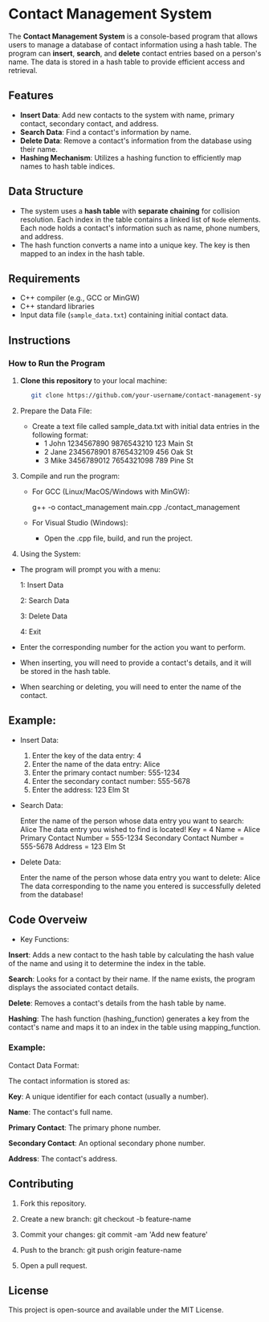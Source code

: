 # Contact Management System

The **Contact Management System** is a console-based program that allows users to manage a database of contact information using a hash table. The program can **insert**, **search**, and **delete** contact entries based on a person's name. The data is stored in a hash table to provide efficient access and retrieval.

## Features

- **Insert Data**: Add new contacts to the system with name, primary contact, secondary contact, and address.
- **Search Data**: Find a contact's information by name.
- **Delete Data**: Remove a contact's information from the database using their name.
- **Hashing Mechanism**: Utilizes a hashing function to efficiently map names to hash table indices.

## Data Structure

- The system uses a **hash table** with **separate chaining** for collision resolution. Each index in the table contains a linked list of `Node` elements. Each node holds a contact's information such as name, phone numbers, and address.
- The hash function converts a name into a unique key. The key is then mapped to an index in the hash table.

## Requirements

- C++ compiler (e.g., GCC or MinGW)
- C++ standard libraries
- Input data file (`sample_data.txt`) containing initial contact data.

## Instructions

### How to Run the Program

1. **Clone this repository** to your local machine:
   ```bash
      git clone https://github.com/your-username/contact-management-system.git
2. Prepare the Data File:

   - Create a text file called sample_data.txt with initial data entries in the following format:
      - 1 John 1234567890 9876543210 123 Main St
      - 2 Jane 2345678901 8765432109 456 Oak St
      - 3 Mike 3456789012 7654321098 789 Pine St
     
3. Compile and run the program:

   - For GCC (Linux/MacOS/Windows with MinGW):

      g++ -o contact_management main.cpp
      ./contact_management
   
   - For Visual Studio (Windows):

      - Open the .cpp file, build, and run the project.

4. Using the System:

- The program will prompt you with a menu:

   1: Insert Data

   2: Search Data

   3: Delete Data

   4: Exit

- Enter the corresponding number for the action you want to perform.

- When inserting, you will need to provide a contact's details, and it will be stored in the hash table.

- When searching or deleting, you will need to enter the name of the contact.

## Example:

- Insert Data:

   1. Enter the key of the data entry: 4
   2. Enter the name of the data entry: Alice
   3. Enter the primary contact number: 555-1234
   4. Enter the secondary contact number: 555-5678
   5. Enter the address: 123 Elm St
      
- Search Data:

   Enter the name of the person whose data entry you want to search: Alice
   The data entry you wished to find is located!
   Key = 4
   Name = Alice
   Primary Contact Number = 555-1234
   Secondary Contact Number = 555-5678
   Address = 123 Elm St
   
- Delete Data:

   Enter the name of the person whose data entry you want to delete: Alice
   The data corresponding to the name you entered is successfully deleted from the database!
   
## Code Overveiw

- Key Functions:

**Insert**: Adds a new contact to the hash table by calculating the hash value of the name and using it to determine the index in the table.

**Search**: Looks for a contact by their name. If the name exists, the program displays the associated contact details.

**Delete**: Removes a contact's details from the hash table by name.

**Hashing**: The hash function (hashing_function) generates a key from the contact's name and maps it to an index in the table using mapping_function.

### Example:

Contact Data Format:

The contact information is stored as:

**Key**: A unique identifier for each contact (usually a number).

**Name**: The contact's full name.

**Primary Contact**: The primary phone number.

**Secondary Contact**: An optional secondary phone number.

**Address**: The contact's address.

## Contributing
1. Fork this repository.

2. Create a new branch:
      git checkout -b feature-name

3. Commit your changes:
      git commit -am 'Add new feature'

4. Push to the branch:
      git push origin feature-name
   
5. Open a pull request.

## License
This project is open-source and available under the MIT License.
